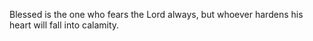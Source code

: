 Blessed is the one who fears the Lord always, but whoever hardens his heart will fall into calamity.
